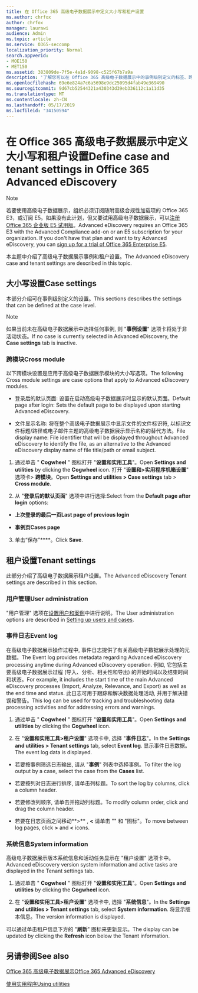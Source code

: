 ```yaml
---
title: 在 Office 365 高级电子数据展示中定义大小写和租户设置
ms.author: chrfox
author: chrfox
manager: laurawi
audience: Admin
ms.topic: article
ms.service: O365-seccomp
localization_priority: Normal
search.appverid:
- MOE150
- MET150
ms.assetid: 383809de-7f5e-4a1d-9098-c525f67b7a9a
description: '了解您可以在 Office 365 高级电子数据展示中的事例级别定义的标签、跨模块和租户设置。  '
ms.openlocfilehash: 69e6e824a7c6a5698e9dc25095d4fab49e369490
ms.sourcegitcommit: 9d67cb52544321a430343d39eb336112c1a11d35
ms.translationtype: MT
ms.contentlocale: zh-CN
ms.lasthandoff: 05/17/2019
ms.locfileid: "34150594"
---
```

# <a name="define-case-and-tenant-settings-in-office-365-advanced-ediscovery"></a><span data-ttu-id="969c1-103">在 Office 365 高级电子数据展示中定义大小写和租户设置</span><span class="sxs-lookup"><span data-stu-id="969c1-103">Define case and tenant settings in Office 365 Advanced eDiscovery</span></span>

> [!NOTE]
> <span data-ttu-id="969c1-p101">若要使用高级电子数据展示，组织必须订阅随附高级合规性加载项的 Office 365 E3，或订阅 E5。如果没有此计划，但又要试用高级电子数据展示，可以[注册 Office 365 企业版 E5 试用版](https://go.microsoft.com/fwlink/p/?LinkID=698279)。</span><span class="sxs-lookup"><span data-stu-id="969c1-p101">Advanced eDiscovery requires an Office 365 E3 with the Advanced Compliance add-on or an E5 subscription for your organization. If you don't have that plan and want to try Advanced eDiscovery, you can [sign up for a trial of Office 365 Enterprise E5](https://go.microsoft.com/fwlink/p/?LinkID=698279).</span></span> 
  
<span data-ttu-id="969c1-106">本主题中介绍了高级电子数据展示事例和租户设置。</span><span class="sxs-lookup"><span data-stu-id="969c1-106">The Advanced eDiscovery case and tenant settings are described in this topic.</span></span>
  
## <a name="case-settings"></a><span data-ttu-id="969c1-107">大小写设置</span><span class="sxs-lookup"><span data-stu-id="969c1-107">Case settings</span></span>

<span data-ttu-id="969c1-108">本部分介绍可在事例级别定义的设置。</span><span class="sxs-lookup"><span data-stu-id="969c1-108">This sections describes the settings that can be defined at the case level.</span></span>
  
> [!NOTE]
> <span data-ttu-id="969c1-109">如果当前未在高级电子数据展示中选择任何事例, 则 "**事例设置**" 选项卡将处于非活动状态。</span><span class="sxs-lookup"><span data-stu-id="969c1-109">If no case is currently selected in Advanced eDiscovery, the **Case settings** tab is inactive.</span></span> 
  
### <a name="cross-module"></a><span data-ttu-id="969c1-110">跨模块</span><span class="sxs-lookup"><span data-stu-id="969c1-110">Cross module</span></span>

<span data-ttu-id="969c1-111">以下跨模块设置是应用于高级电子数据展示模块的大小写选项。</span><span class="sxs-lookup"><span data-stu-id="969c1-111">The following Cross module settings are case options that apply to Advanced eDiscovery modules.</span></span>
  
- <span data-ttu-id="969c1-112">登录后的默认页面: 设置在启动高级电子数据展示时显示的默认页面。</span><span class="sxs-lookup"><span data-stu-id="969c1-112">Default page after login: Sets the default page to be displayed upon starting Advanced eDiscovery.</span></span>
    
- <span data-ttu-id="969c1-113">文件显示名称: 将在整个高级电子数据展示中显示文件的文件标识符, 以标识文件标题/路径或电子邮件主题的高级电子数据展示显示名称的替代方法。</span><span class="sxs-lookup"><span data-stu-id="969c1-113">File display name: File identifier that will be displayed throughout Advanced eDiscovery to identify the file, as an alternative to the Advanced eDiscovery display name of file title/path or email subject.</span></span>
    
1. <span data-ttu-id="969c1-114">通过单击 " **Cogwheel** " 图标打开 "**设置和实用工具**"。</span><span class="sxs-lookup"><span data-stu-id="969c1-114">Open **Settings and utilities** by clicking the **Cogwheel** icon.</span></span> <span data-ttu-id="969c1-115">打开 "**设置和\>实用程序机箱设置**" 选项卡\> **跨模块**。</span><span class="sxs-lookup"><span data-stu-id="969c1-115">Open **Settings and utilities \> Case settings** tab \> **Cross module**.</span></span> 
    
2. <span data-ttu-id="969c1-116">从 "**登录后的默认页面**" 选项中进行选择:</span><span class="sxs-lookup"><span data-stu-id="969c1-116">Select from the **Default page after login** options:</span></span> 
    
  - <span data-ttu-id="969c1-117">**上次登录的最后一页**</span><span class="sxs-lookup"><span data-stu-id="969c1-117">**Last page of previous login**</span></span>
    
  - <span data-ttu-id="969c1-118">**事例页**</span><span class="sxs-lookup"><span data-stu-id="969c1-118">**Cases page**</span></span>
    
3. <span data-ttu-id="969c1-119">单击“保存”\*\*\*\*。</span><span class="sxs-lookup"><span data-stu-id="969c1-119">Click **Save**.</span></span>
    
## <a name="tenant-settings"></a><span data-ttu-id="969c1-120">租户设置</span><span class="sxs-lookup"><span data-stu-id="969c1-120">Tenant settings</span></span>

<span data-ttu-id="969c1-121">此部分介绍了高级电子数据展示租户设置。</span><span class="sxs-lookup"><span data-stu-id="969c1-121">The Advanced eDiscovery Tenant settings are described in this section.</span></span>
  
### <a name="user-administration"></a><span data-ttu-id="969c1-122">用户管理</span><span class="sxs-lookup"><span data-stu-id="969c1-122">User administration</span></span>

<span data-ttu-id="969c1-123">"用户管理" 选项在[设置用户和案例](set-up-users-and-cases-in-advanced-ediscovery.md)中进行说明。</span><span class="sxs-lookup"><span data-stu-id="969c1-123">The User administration options are described in [Setting up users and cases](set-up-users-and-cases-in-advanced-ediscovery.md).</span></span>
  
### <a name="event-log"></a><span data-ttu-id="969c1-124">事件日志</span><span class="sxs-lookup"><span data-stu-id="969c1-124">Event log</span></span>

<span data-ttu-id="969c1-125">在高级电子数据展示操作过程中, 事件日志提供了有关高级电子数据展示处理的元数据。</span><span class="sxs-lookup"><span data-stu-id="969c1-125">The Event log provides metadata regarding Advanced eDiscovery processing anytime during Advanced eDiscovery operation.</span></span> <span data-ttu-id="969c1-126">例如, 它包括主要高级电子数据展示过程 (导入、分析、相关性和导出) 的开始时间以及结束时间和状态。</span><span class="sxs-lookup"><span data-stu-id="969c1-126">For example, it includes the start time of the main Advanced eDiscovery processes (Import, Analyze, Relevance, and Export) as well as the end time and status.</span></span> <span data-ttu-id="969c1-127">此日志可用于跟踪和解决数据处理活动, 并用于解决错误和警告。</span><span class="sxs-lookup"><span data-stu-id="969c1-127">This log can be used for tracking and troubleshooting data processing activities and for addressing errors and warnings.</span></span>
  
1. <span data-ttu-id="969c1-128">通过单击 " **Cogwheel** " 图标打开 "**设置和实用工具**"。</span><span class="sxs-lookup"><span data-stu-id="969c1-128">Open **Settings and utilities** by clicking the **Cogwheel** icon.</span></span> 
    
2. <span data-ttu-id="969c1-129">在 "**设置和实用工具\>租户设置**" 选项卡中, 选择 "**事件日志**"。</span><span class="sxs-lookup"><span data-stu-id="969c1-129">In the **Settings and utilities \> Tenant settings** tab, select **Event log**.</span></span> <span data-ttu-id="969c1-130">显示事件日志数据。</span><span class="sxs-lookup"><span data-stu-id="969c1-130">The event log data is displayed.</span></span>
    
  - <span data-ttu-id="969c1-131">若要按事例筛选日志输出, 请从 "**事例**" 列表中选择事例。</span><span class="sxs-lookup"><span data-stu-id="969c1-131">To filter the log output by a case, select the case from the **Cases** list.</span></span> 
    
  - <span data-ttu-id="969c1-132">若要按列对日志进行排序, 请单击列标题。</span><span class="sxs-lookup"><span data-stu-id="969c1-132">To sort the log by columns, click a column header.</span></span> 
    
  - <span data-ttu-id="969c1-133">若要修改列顺序, 请单击并拖动列标题。</span><span class="sxs-lookup"><span data-stu-id="969c1-133">To modify column order, click and drag the column header.</span></span>
    
  - <span data-ttu-id="969c1-134">若要在日志页面之间移动**\>** , **\<** 请单击 "" 和 "图标"。</span><span class="sxs-lookup"><span data-stu-id="969c1-134">To move between log pages, click **\>** and **\<** icons.</span></span> 
    
### <a name="system-information"></a><span data-ttu-id="969c1-135">系统信息</span><span class="sxs-lookup"><span data-stu-id="969c1-135">System information</span></span>

<span data-ttu-id="969c1-136">高级电子数据展示版本系统信息和活动任务显示在 "租户设置" 选项卡中。</span><span class="sxs-lookup"><span data-stu-id="969c1-136">Advanced eDiscovery version system information and active tasks are displayed in the Tenant settings tab.</span></span>
  
1. <span data-ttu-id="969c1-137">通过单击 " **Cogwheel** " 图标打开 "**设置和实用工具**"。</span><span class="sxs-lookup"><span data-stu-id="969c1-137">Open **Settings and utilities** by clicking the **Cogwheel** icon.</span></span> 
    
2. <span data-ttu-id="969c1-138">在 "**设置和实用工具\>租户设置**" 选项卡中, 选择 "**系统信息**"。</span><span class="sxs-lookup"><span data-stu-id="969c1-138">In the **Settings and utilities \> Tenant settings** tab, select **System information**.</span></span> <span data-ttu-id="969c1-139">将显示版本信息。</span><span class="sxs-lookup"><span data-stu-id="969c1-139">The version information is displayed.</span></span>
    
<span data-ttu-id="969c1-140">可以通过单击租户信息下方的 "**刷新**" 图标来更新显示。</span><span class="sxs-lookup"><span data-stu-id="969c1-140">The display can be updated by clicking the **Refresh** icon below the Tenant information.</span></span> 
  
## <a name="see-also"></a><span data-ttu-id="969c1-141">另请参阅</span><span class="sxs-lookup"><span data-stu-id="969c1-141">See also</span></span>

[<span data-ttu-id="969c1-142">Office 365 高级电子数据展示</span><span class="sxs-lookup"><span data-stu-id="969c1-142">Office 365 Advanced eDiscovery</span></span>](office-365-advanced-ediscovery.md)
  
[<span data-ttu-id="969c1-143">使用实用程序</span><span class="sxs-lookup"><span data-stu-id="969c1-143">Using utilities</span></span>](use-advanced-ediscovery-utilities.md)

